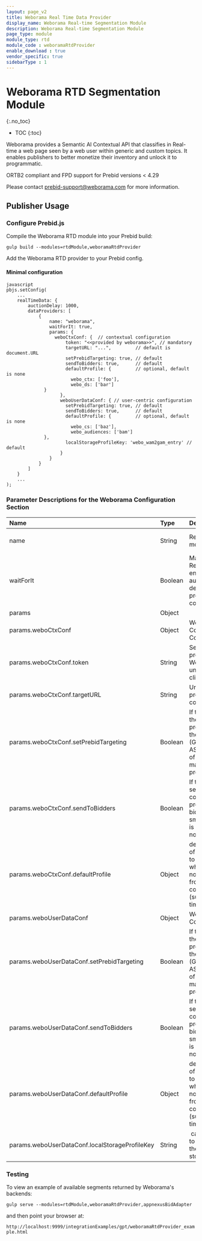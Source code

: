 ```yaml
---
layout: page_v2
title: Weborama Real Time Data Provider
display_name: Weborama Real-time Segmentation Module
description: Weborama Real-time Segmentation Module
page_type: module
module_type: rtd
module_code : weboramaRtdProvider
enable_download : true
vendor_specific: true
sidebarType : 1
---
```


# Weborama RTD Segmentation Module
{:.no_toc}

* TOC
{:toc}

Weborama provides a Semantic AI Contextual API that classifies in Real-time a web page seen by a web user within generic and custom topics. It enables publishers to better monetize their inventory and unlock it to programmatic.

ORTB2 compliant and FPD support for Prebid versions < 4.29

Please contact prebid-support@weborama.com for more information.

## Publisher Usage

### Configure Prebid.js

Compile the Weborama RTD module into your Prebid build:

`gulp build --modules=rtdModule,weboramaRtdProvider`

Add the Weborama RTD provider to your Prebid config.


#### Minimal configuration

```
javascript
pbjs.setConfig(
    ...
    realTimeData: {
        auctionDelay: 1000,
        dataProviders: [
            {
                name: "weborama",
                waitForIt: true,
                params: {
                  weboCtxConf: {  // contextual configuration
                      token: "<<provided by weborama>>", // mandatory
                      targetURL: "...",         // default is document.URL
                      setPrebidTargeting: true, // default
                      sendToBidders: true,      // default
                      defaultProfile: {         // optional, default is none
                        webo_ctx: ['foo'],
                        webo_ds: ['bar']
		      }
                    },
                    weboUserDataConf: { // user-centric configuration
                      setPrebidTargeting: true, // default
                      sendToBidders: true,      // default
                      defaultProfile: {         // optional, default is none
                        webo_cs: ['baz'],
                        webo_audiences: ['bam']
		      },
                      localStorageProfileKey: 'webo_wam2gam_entry' // default
                    }
                }
            }
        ]
    }
    ...
);
```

### Parameter Descriptions for the Weborama Configuration Section

| Name  |Type | Description   | Notes  |
| :------------ | :------------ | :------------ |:------------ |
| name | String | Real time data module name | Mandatory. Always 'Weborama' |
| waitForIt | Boolean | Mandatory. Required to ensure that the auction is delayed until prefetch is complete | Optional. Defaults to false but recommended to true |
| params | Object | | Optional |
| params.weboCtxConf | Object | Weborama Contextual Configuration | Optional |
| params.weboCtxConf.token | String | Security Token provided by Weborama, unique per client | Mandatory |
| params.weboCtxConf.targetURL | String | Url to be profiled in the contextual api | Optional. Defaults to `document.URL` |
| params.weboCtxConf.setPrebidTargeting|Boolean|If true, will use the contextual profile to set the prebid (GPT/GAM or AST) targeting of all adunits managed by prebid.js| Optional. Default is *true*.|
| params.weboCtxConf.sendToBidders|Boolean|If true, will send the contextual profile to all bidders (only smartadserver is supported now)| Optional. Default is *true*.|
| params.weboCtxConf.defaultProfile | Object | default value of the profile to be used when there are no response from contextual api (such as timeout)| Optional. Default is `{}` |
| params.weboUserDataConf | Object | WeboUserData Configuration | Optional |
| params.weboUserDataConf.setPrebidTargeting|Boolean|If true, will use the contextual profile to set the prebid (GPT/GAM or AST) targeting of all adunits managed by prebid.js| Optional. Default is *true*.|
| params.weboUserDataConf.sendToBidders|Boolean|If true, will send the contextual profile to all bidders (only smartadserver is supported now)| Optional. Default is *true*.|
| params.weboUserDataConf.defaultProfile | Object | default value of the profile to be used when there are no response from contextual api (such as timeout)| Optional. Default is `{}` |
| params.weboUserDataConf.localStorageProfileKey| String | can be used to customize the local storage key | Optional |


### Testing

To view an example of available segments returned by Weborama's backends:

`gulp serve --modules=rtdModule,weboramaRtdProvider,appnexusBidAdapter`

and then point your browser at:

`http://localhost:9999/integrationExamples/gpt/weboramaRtdProvider_example.html`
